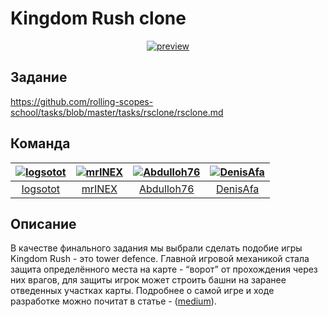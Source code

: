 # Kingdom Rush clone
<div style="text-align:center"><a href="https://ibb.co/pKf18F5"><img src="https://i.ibb.co/6Ys5KrL/preview.png" alt="preview" border="0" ></a></div>

## Задание
https://github.com/rolling-scopes-school/tasks/blob/master/tasks/rsclone/rsclone.md

## Команда
[<img alt="Iogsotot" src="https://avatars.githubusercontent.com/u/50149163?v=4&s=117 width=117">](https://github.com/Iogsotot) |[<img alt="mrINEX" src="https://avatars.githubusercontent.com/u/35580404?v=4&s=117 width=117">](https://github.com/mrINEX) |[<img alt="Abdulloh76" src="https://avatars.githubusercontent.com/u/59783836?v=4&s=117 width=117">](https://github.com/Abdulloh76) |[<img alt="DenisAfa" src="https://avatars.githubusercontent.com/u/64201928?v=4&s=117 width=117">](https://github.com/DenisAfa) |
:---:|:---:|:---:|:---:|
[Iogsotot](https://github.com/Iogsotot)|[mrINEX](https://github.com/mrINEX)|[Abdulloh76](https://github.com/Abdulloh76)|[DenisAfa](https://github.com/DenisAfa)|

## Описание
В качестве финального задания мы выбрали сделать подобие игры Kingdom Rush - это tower defence. Главной игровой механикой стала защита определённого места на карте - “ворот” от прохождения через них врагов, для защиты игрок может строить башни на заранее отведенных участках карты. Подробнее о самой игре и ходе разработке можно почитат в статье - ([medium](https://ajustusa.medium.com/tower-defence-%D0%BD%D0%B0-phaser-3-%D1%83%D1%81%D0%BF%D0%B5%D1%88%D0%BD%D1%8B%D0%B9-%D0%BE%D0%BF%D1%8B%D1%82-%D1%81%D0%BE%D0%B7%D0%B4%D0%B0%D0%BD%D0%B8%D1%8F-%D0%B8%D0%B3%D1%80%D1%8B-%D0%B7%D0%B0-4-%D0%BD%D0%B5%D0%B4%D0%B5%D0%BB%D0%B8-de4c8d1b570)).
